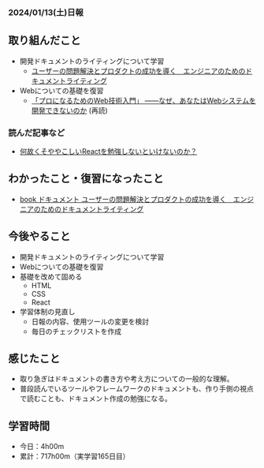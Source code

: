 ### 2024/01/13(土)日報
## 取り組んだこと
- 開発ドキュメントのライティングについて学習
  - [ユーザーの問題解決とプロダクトの成功を導く　エンジニアのためのドキュメントライティング](https://amzn.asia/d/e0OOwBo) 
- Webについての基礎を復習
  - [「プロになるためのWeb技術入門」 ――なぜ、あなたはWebシステムを開発できないのか](https://amzn.asia/d/2WYCcjH) (再読)

### 読んだ記事など
- [何故くそややこしいReactを勉強しないといけないのか？](https://qiita.com/monsoonTropicalBird/items/904e8f24ba7a816511d3)

## わかったこと・復習になったこと
  - [book ドキュメント ユーザーの問題解決とプロダクトの成功を導く　エンジニアのためのドキュメントライティング](https://www.notion.so/book-855829d0f9144008ad8d7a01c521f0c7?pvs=4)

## 今後やること
- 開発ドキュメントのライティングについて学習
- Webについての基礎を復習
- 基礎を改めて固める
  - HTML
  - CSS
  - React
- 学習体制の見直し
  - 日報の内容、使用ツールの変更を検討
  - 毎日のチェックリストを作成

## 感じたこと
- 取り急ぎはドキュメントの書き方や考え方についての一般的な理解。
- 普段読んでいるツールやフレームワークのドキュメントも、作り手側の視点で読むことも、ドキュメント作成の勉強になる。

## 学習時間
- 今日：4h00m
- 累計：717h00m（実学習165日目）